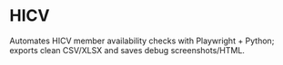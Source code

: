 # HICV
Automates HICV member availability checks with Playwright + Python; exports clean CSV/XLSX and saves debug screenshots/HTML.
